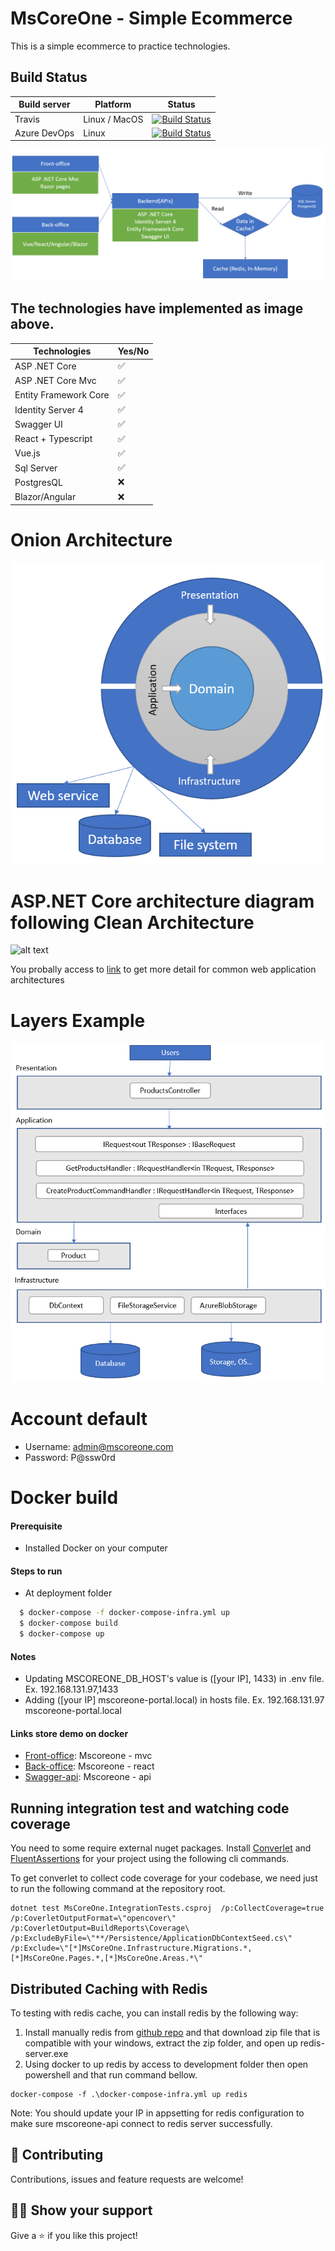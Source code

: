 
 # MsCoreOne - Simple Ecommerce

 This is a simple ecommerce to practice technologies.

## Build Status
| Build server    | Platform       | Status      |
|-----------------|----------------|-------------|
|Travis           | Linux / MacOS  |[![Build Status](https://travis-ci.com/trungcaot/MsCoreOne.svg?branch=master)](https://travis-ci.com/github/trungcaot/MsCoreOne) |
|Azure DevOps     | Linux          |[![Build Status](https://dev.azure.com/trungcaot/MsCoreOne/_apis/build/status/trungcaot.MsCoreOne?branchName=master)](https://dev.azure.com/trungcaot/MsCoreOne/_build/latest?definitionId=1&branchName=master) |

![alt text](/docs/imgs/mscoreone_architecture_v1.png)

## The technologies have implemented as image above.
| Technologies    | Yes/No       |
|-----------------|----------------|
|ASP .NET Core | ✅ |
|ASP .NET Core Mvc | ✅ |
|Entity Framework Core | ✅ |
|Identity Server 4 | ✅ |
|Swagger UI | ✅ |
|React + Typescript | ✅ |
|Vue.js | ✅ |
|Sql Server | ✅ |
|PostgresQL |❌ |
|Blazor/Angular |❌ |

# Onion Architecture
![alt text](/docs/imgs/onion_architecture.png)

# ASP.NET Core architecture diagram following Clean Architecture
![alt text](https://docs.microsoft.com/en-us/dotnet/architecture/modern-web-apps-azure/media/image5-9.png)

You probally access to [link](https://docs.microsoft.com/en-us/dotnet/architecture/modern-web-apps-azure/common-web-application-architectures) to get more detail for common web application architectures 

# Layers Example
![alt text](/docs/imgs/layers_example.png)

# Account default
 - Username: admin@mscoreone.com
 - Password: P@ssw0rd


# Docker build

#### Prerequisite

 - Installed Docker on your computer

#### Steps to run

- At deployment folder

```sh
  $ docker-compose -f docker-compose-infra.yml up
  $ docker-compose build
  $ docker-compose up
```

#### Notes

- Updating MSCOREONE_DB_HOST's value is ([your IP], 1433) in .env file. Ex. 192.168.131.97,1433
- Adding ([your IP] mscoreone-portal.local) in hosts file. Ex. 192.168.131.97 mscoreone-portal.local

#### Links store demo on docker

 - [Front-office](http://mscoreone-portal.local:5003/): Mscoreone - mvc
 - [Back-office](http://mscoreone-portal.local:3000/): Mscoreone - react
 - [Swagger-api](http://mscoreone-portal.local:5001/): Mscoreone - api

## Running integration test and watching code coverage

You need to some require external nuget packages. Install [Converlet](https://www.nuget.org/packages/coverlet.msbuild/) and [FluentAssertions](https://www.nuget.org/packages/FluentAssertions/) for your project using the following cli commands.

To get converlet to collect code coverage for your codebase, we need just to run the following command at the repository root.

```
dotnet test MsCoreOne.IntegrationTests.csproj  /p:CollectCoverage=true /p:CoverletOutputFormat=\"opencover\" /p:CoverletOutput=BuildReports\Coverage\ /p:ExcludeByFile=\"**/Persistence/ApplicationDbContextSeed.cs\" /p:Exclude=\"[*]MsCoreOne.Infrastructure.Migrations.*,[*]MsCoreOne.Pages.*,[*]MsCoreOne.Areas.*\"

```

## Distributed Caching with Redis
To testing with redis cache, you can install redis by the following way:
1. Install manually redis from [ github repo](https://github.com/microsoftarchive/redis/releases/tag/win-3.0.504) and that download zip file that is compatible with your windows, extract the zip folder, and open up redis-server.exe 
2. Using docker to up redis by access to development folder then open powershell and that run command bellow.
```
docker-compose -f .\docker-compose-infra.yml up redis
```
Note: You should update your IP in appsetting for redis configuration to make sure mscoreone-api connect to redis server successfully.


## :handshake: Contributing

Contributions, issues and feature requests are welcome!


## :man_astronaut: Show your support

Give a :star: if you like this project!

